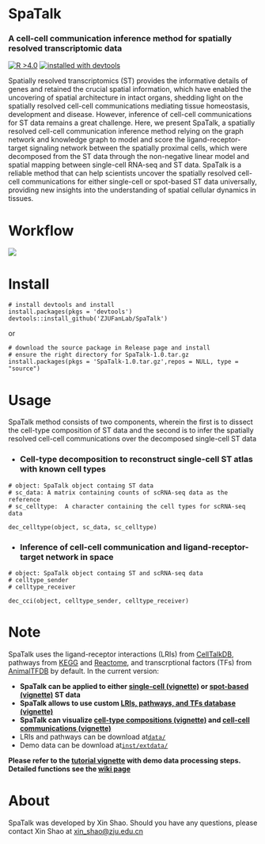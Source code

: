 # SpaTalk
### A cell-cell communication inference method for spatially resolved transcriptomic data

[![R >4.0](https://img.shields.io/badge/R-%3E%3D4.0-brightgreen)](https://www.r-project.org/) <a href='#devtools'>![installed with devtools](https://img.shields.io/badge/installed%20with-devtools-blue)</a> 

Spatially resolved transcriptomics (ST) provides the informative details of genes and retained the crucial spatial information, which have enabled the uncovering of spatial architecture in intact organs, shedding light on the spatially resolved cell-cell communications mediating tissue homeostasis, development and disease. However, inference of cell-cell communications for ST data remains a great challenge. Here, we present SpaTalk, a spatially resolved cell-cell communication inference method relying on the graph network and knowledge graph to model and score the ligand-receptor-target signaling network between the spatially proximal cells, which were decomposed from the ST data through the non-negative linear model and spatial mapping between single-cell RNA-seq and ST data. SpaTalk is a reliable method that can help scientists uncover the spatially resolved cell-cell communications for either single-cell or spot-based ST data universally, providing new insights into the understanding of spatial cellular dynamics in tissues.

# Workflow
<img src='https://github.com/ZJUFanLab/SpaTalk/blob/main/img/SpaTalk.svg'>

# <a name='devtools'>Install</a>
```
# install devtools and install
install.packages(pkgs = 'devtools')
devtools::install_github('ZJUFanLab/SpaTalk')
```
or
```
# download the source package in Release page and install
# ensure the right directory for SpaTalk-1.0.tar.gz
install.packages(pkgs = 'SpaTalk-1.0.tar.gz',repos = NULL, type = "source")
```
# Usage
SpaTalk method consists of two components, wherein the first is to dissect the cell-type composition of ST data and the second is to infer the spatially resolved cell-cell communications over the decomposed single-cell ST data
- ### Cell-type decomposition to reconstruct single-cell ST atlas with known cell types
```
# object: SpaTalk object containg ST data
# sc_data: A matrix containing counts of scRNA-seq data as the reference
# sc_celltype:  A character containing the cell types for scRNA-seq data

dec_celltype(object, sc_data, sc_celltype)
```

- ### Inference of cell-cell communication and ligand-receptor-target network in space
```
# object: SpaTalk object containg ST and scRNA-seq data
# celltype_sender
# celltype_receiver

dec_cci(object, celltype_sender, celltype_receiver)
```

# Note
SpaTalk uses the ligand-receptor interactions (LRIs) from [CellTalkDB](http://tcm.zju.edu.cn/celltalkdb/), pathways from [KEGG](https://www.kegg.jp/kegg/pathway.html) and [Reactome](https://reactome.org/), and transcrptional factors (TFs) from [AnimalTFDB](http://bioinfo.life.hust.edu.cn/AnimalTFDB/#!/) by default. In the current version:

- __SpaTalk can be applied to either [single-cell (vignette)]() or [spot-based (vignette)]() ST data__
- __SpaTalk allows to use custom [LRIs, pathways, and TFs database (vignette)]()__
- __SpaTalk can visualize [cell-type compositions (vignette)]() and [cell-cell communications (vignette)]()__
- LRIs and pathways can be download at[`data/`](https://github.com/ZJUFanLab/SpaTalk/tree/main/data) 
- Demo data can be download at[`inst/extdata/`](https://github.com/ZJUFanLab/SpaTalk/tree/main/inst/extdata)

__Please refer to the [tutorial vignette](https://raw.githack.com/ZJUFanLab/SpaTalk/main/vignettes/tutorial.html) with demo data processing steps. Detailed functions see the [wiki page](https://github.com/ZJUFanLab/SpaTalk/wiki)__

# About
SpaTalk was developed by Xin Shao. Should you have any questions, please contact Xin Shao at xin_shao@zju.edu.cn
